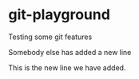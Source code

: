 # git-playground
Testing some git features

Somebody else has added a new line

This is the new line we have added.
